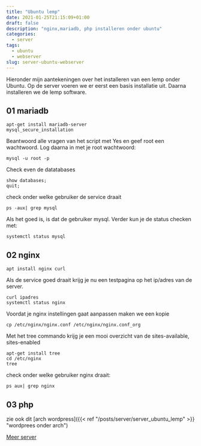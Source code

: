 ```yaml
---
title: "Ubuntu lemp"
date: 2021-01-25T21:15:09+01:00
draft: false
description: "nginx,mariadb, php installeren onder ubuntu"
categories:
  - server
tags:
  - ubuntu
  - webserver
slug: server-ubuntu-webserver
---
```


Hieronder mijn aantekeningen over het installeren van een lemp onder Ubuntu. Op de server voeren we er eerst een basis installatie uit. Daarna installeren we de lemp software.

<!--more-->

## 01 mariadb

    apt-get install mariadb-server
    mysql_secure_installation

Beantwoord alle vragen van het script met Yes en geef root een wachtwoord.
Log daarna in met je root wachtwoord:

    mysql -u root -p

Check even de datatabases

    show databases;
    quit;

check onder welke gebruiker de service draait

    ps -aux| grep mysql

Als het goed is, is dat de gebruiker mysql.
Verder kun je de status checken met:

    systemctl status mysql

## 02 nginx

    apt install nginx curl

Als de service goed draait krijg je nu een testpagina op het ip/adres van de server.

    curl ipadres
    systemctl status nginx

Voordat je nginx instellingen gaat aanpassen maken we een kopie

    cp /etc/nginx/nginx.conf /etc/nginx/nginx.conf_org

Met het tree commando krijg je een mooi overzicht van de sites-available, sites-enabled

    apt-get install tree
    cd /etc/nginx
    tree

check onder welke gebruiker nginx draait:

    ps aux| grep nginx

## 03 php

zie ook dit [arch wordpress]({{< ref "/posts/server/server_ubuntu_lemp" >}} "wordprees onder arch")

[Meer server](/categories/server)
